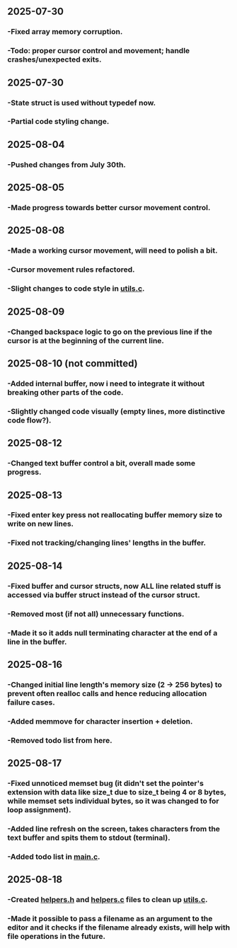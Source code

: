 ## 2025-07-30
### -Fixed array memory corruption.
### -Todo: proper cursor control and movement; handle crashes/unexpected exits.

## 2025-07-30
### -State struct is used without typedef now.
### -Partial code styling change.

## 2025-08-04
### -Pushed changes from July 30th.

## 2025-08-05
### -Made progress towards better cursor movement control.

## 2025-08-08
### -Made a working cursor movement, will need to polish a bit.
### -Cursor movement rules refactored.
### -Slight changes to code style in [utils.c](utils.c).

## 2025-08-09
### -Changed backspace logic to go on the previous line if the cursor is at the beginning of the current line.

## 2025-08-10 (not committed)
### -Added internal buffer, now i need to integrate it without breaking other parts of the code.
### -Slightly changed code visually (empty lines, more distinctive code flow?).

## 2025-08-12
### -Changed text buffer control a bit, overall made some progress.

## 2025-08-13
### -Fixed enter key press not reallocating buffer memory size to write on new lines.
### -Fixed not tracking/changing lines' lengths in the buffer.

## 2025-08-14
### -Fixed buffer and cursor structs, now ALL line related stuff is accessed via buffer struct instead of the cursor struct.
### -Removed most (if not all) unnecessary functions.
### -Made it so it adds null terminating character at the end of a line in the buffer.

## 2025-08-16
### -Changed initial line length's memory size (2 -> 256 bytes) to prevent often realloc calls and hence reducing allocation failure cases.
### -Added memmove for character insertion + deletion.
### -Removed todo list from here.

## 2025-08-17
### -Fixed unnoticed memset bug (it didn't set the pointer's extension with data like size\_t due to size\_t being 4 or 8 bytes, while memset sets individual bytes, so it was changed to for loop assignment).
### -Added line refresh on the screen, takes characters from the text buffer and spits them to stdout (terminal).
### -Added todo list in [main.c](main.c).

## 2025-08-18
### -Created [helpers.h](helpers.h) and [helpers.c](helpers.c) files to clean up [utils.c](utils.c).
### -Made it possible to pass a filename as an argument to the editor and it checks if the filename already exists, will help with file operations in the future.
